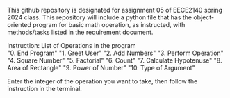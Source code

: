 This github repository is designated for assignment 05 of EECE2140 spring 2024 class.
This repository will include a python file that has the object-oriented program for basic math operation,
as instructed, with methods/tasks listed in the requirement document.

Instruction:
List of Operations in the program        
"0. End Program"
"1. Greet User"
"2. Add Numbers"
"3. Perform Operation"
"4. Square Number"
"5. Factorial"
"6. Count"
"7. Calculate Hypotenuse"
"8. Area of Rectangle"
"9. Power of Number"
"10. Type of Argument"

Enter the integer of the operation you want to take, then follow the instruction in the terminal.